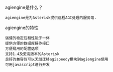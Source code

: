 agiengine是什么？

	agiengine是为Asterisk提供远程AGI处理的服务端.

agiengine的特性

	强健的稳定性和性能于一体
	提供方便的数据库操作接口
	方便易用的配置选项
	支持1.4及更高版本的Asterisk
	良好的兼容性可以无缝迁移agispeedy模块到agiengine使用
	可用javascript进行开发
